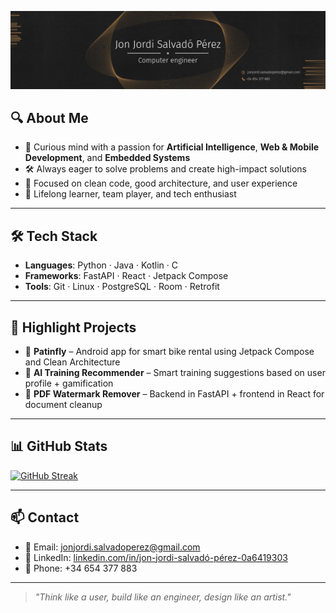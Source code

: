 ![My Profile Picture](https://github.com/Yoyito3D1/Yoyito3D1/blob/main/Background.png?raw=true)

## 🔍 About Me

- 🧠 Curious mind with a passion for **Artificial Intelligence**, **Web & Mobile Development**, and **Embedded Systems**
- 🛠️ Always eager to solve problems and create high-impact solutions
- 🎯 Focused on clean code, good architecture, and user experience
- 🚀 Lifelong learner, team player, and tech enthusiast

---

## 🛠️ Tech Stack

- **Languages**: Python · Java · Kotlin · C  
- **Frameworks**: FastAPI · React · Jetpack Compose  
- **Tools**: Git · Linux · PostgreSQL · Room · Retrofit

---

## 💼 Highlight Projects

- 📱 **Patinfly** – Android app for smart bike rental using Jetpack Compose and Clean Architecture  
- 🤖 **AI Training Recommender** – Smart training suggestions based on user profile + gamification  
- 🧼 **PDF Watermark Remover** – Backend in FastAPI + frontend in React for document cleanup

---

## 📊 GitHub Stats

[![GitHub Streak](https://streak-stats.demolab.com?user=Yoyito3D1&theme=dark)](https://git.io/streak-stats)


---

## 📫 Contact

- 📧 Email: jonjordi.salvadoperez@gmail.com  
- 🔗 LinkedIn: [linkedin.com/in/jon-jordi-salvadó-pérez-0a6419303](https://www.linkedin.com/in/jon-jordi-salvadó-pérez-0a6419303/)  
- 📱 Phone: +34 654 377 883

---

> *"Think like a user, build like an engineer, design like an artist."*
